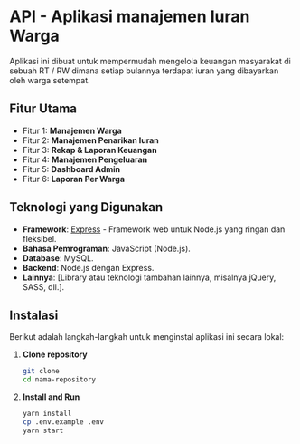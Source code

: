 # API - Aplikasi manajemen Iuran Warga

Aplikasi ini dibuat untuk mempermudah mengelola keuangan masyarakat di sebuah RT / RW dimana setiap bulannya terdapat iuran yang dibayarkan oleh warga setempat.

## Fitur Utama

- Fitur 1: **Manajemen Warga** 
- Fitur 2: **Manajemen Penarikan Iuran**
- Fitur 3: **Rekap & Laporan Keuangan**
- Fitur 4: **Manajemen Pengeluaran**
- Fitur 5: **Dashboard Admin**
- Fitur 6: **Laporan Per Warga**


## Teknologi yang Digunakan

- **Framework**: [Express](https://expressjs.com/) - Framework web untuk Node.js yang ringan dan fleksibel.
- **Bahasa Pemrograman**: JavaScript (Node.js).
- **Database**: MySQL.
- **Backend**: Node.js dengan Express.
- **Lainnya**: [Library atau teknologi tambahan lainnya, misalnya jQuery, SASS, dll.].

## Instalasi

Berikut adalah langkah-langkah untuk menginstal aplikasi ini secara lokal:

1. **Clone repository**  
   ```bash
   git clone 
   cd nama-repository

2. **Install and Run**  
   ```bash
   yarn install
   cp .env.example .env
   yarn start
